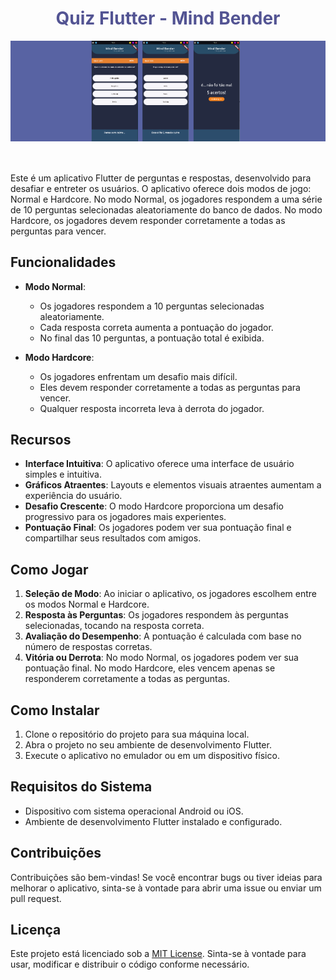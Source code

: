 <div align="center">
  <h1 style="color: #535493;">Quiz Flutter - Mind Bender</h1>
</div>

<div style="width: 100%; display: flex; justify-content: center; background-color: rgb(88, 99, 163); margin-bottom: 50px">
    <img src="/lib/img/highlight.png">
    <!-- <img src="/lib/img/screen1.png" style="width: 100px; margin-right:10px">
    <img src="/lib/img/screen2.png" style="width: 100px; margin-right:10px">
    <img src="/lib/img/screen3.png" style="width: 100px; margin-right:10px"> -->
</div>

Este é um aplicativo Flutter de perguntas e respostas, desenvolvido para desafiar e entreter os usuários. O aplicativo oferece dois modos de jogo: Normal e Hardcore. No modo Normal, os jogadores respondem a uma série de 10 perguntas selecionadas aleatoriamente do banco de dados. No modo Hardcore, os jogadores devem responder corretamente a todas as perguntas para vencer.

## Funcionalidades

- **Modo Normal**:

  - Os jogadores respondem a 10 perguntas selecionadas aleatoriamente.
  - Cada resposta correta aumenta a pontuação do jogador.
  - No final das 10 perguntas, a pontuação total é exibida.

- **Modo Hardcore**:
  - Os jogadores enfrentam um desafio mais difícil.
  - Eles devem responder corretamente a todas as perguntas para vencer.
  - Qualquer resposta incorreta leva à derrota do jogador.

## Recursos

- **Interface Intuitiva**: O aplicativo oferece uma interface de usuário simples e intuitiva.
- **Gráficos Atraentes**: Layouts e elementos visuais atraentes aumentam a experiência do usuário.
- **Desafio Crescente**: O modo Hardcore proporciona um desafio progressivo para os jogadores mais experientes.
- **Pontuação Final**: Os jogadores podem ver sua pontuação final e compartilhar seus resultados com amigos.

## Como Jogar

1. **Seleção de Modo**: Ao iniciar o aplicativo, os jogadores escolhem entre os modos Normal e Hardcore.
2. **Resposta às Perguntas**: Os jogadores respondem às perguntas selecionadas, tocando na resposta correta.
3. **Avaliação do Desempenho**: A pontuação é calculada com base no número de respostas corretas.
4. **Vitória ou Derrota**: No modo Normal, os jogadores podem ver sua pontuação final. No modo Hardcore, eles vencem apenas se responderem corretamente a todas as perguntas.

## Como Instalar

1. Clone o repositório do projeto para sua máquina local.
2. Abra o projeto no seu ambiente de desenvolvimento Flutter.
3. Execute o aplicativo no emulador ou em um dispositivo físico.

## Requisitos do Sistema

- Dispositivo com sistema operacional Android ou iOS.
- Ambiente de desenvolvimento Flutter instalado e configurado.

## Contribuições

Contribuições são bem-vindas! Se você encontrar bugs ou tiver ideias para melhorar o aplicativo, sinta-se à vontade para abrir uma issue ou enviar um pull request.

## Licença

Este projeto está licenciado sob a [MIT License](LICENSE). Sinta-se à vontade para usar, modificar e distribuir o código conforme necessário.
